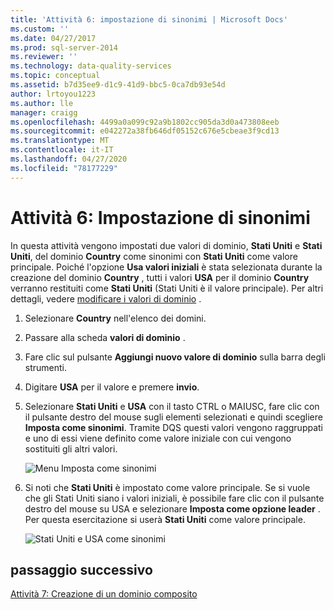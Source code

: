 ```yaml
---
title: 'Attività 6: impostazione di sinonimi | Microsoft Docs'
ms.custom: ''
ms.date: 04/27/2017
ms.prod: sql-server-2014
ms.reviewer: ''
ms.technology: data-quality-services
ms.topic: conceptual
ms.assetid: b7d35ee9-d1c9-41d9-bbc5-0ca7db93e54d
author: lrtoyou1223
ms.author: lle
manager: craigg
ms.openlocfilehash: 4499a0a099c92a9b1802cc905da3d0a473808eeb
ms.sourcegitcommit: e042272a38fb646df05152c676e5cbeae3f9cd13
ms.translationtype: MT
ms.contentlocale: it-IT
ms.lasthandoff: 04/27/2020
ms.locfileid: "78177229"
---
```

# <a name="task-6-setting-synonyms"></a>Attività 6: Impostazione di sinonimi
  In questa attività vengono impostati due valori di dominio, **Stati Uniti** e **Stati Uniti**, del dominio **Country** come sinonimi con **Stati Uniti** come valore principale. Poiché l'opzione **Usa valori iniziali** è stata selezionata durante la creazione del dominio **Country** , tutti i valori **USA** per il dominio **Country** verranno restituiti come **Stati Uniti** (Stati Uniti è il valore principale). Per altri dettagli, vedere [modificare i valori di dominio](https://msdn.microsoft.com/library/hh510408.aspx) .

1.  Selezionare **Country** nell'elenco dei domini.

2.  Passare alla scheda **valori di dominio** .

3.  Fare clic sul pulsante **Aggiungi nuovo valore di dominio** sulla barra degli strumenti.

4.  Digitare **USA** per il valore e premere **invio**.

5.  Selezionare **Stati Uniti** e **USA** con il tasto CTRL o MAIUSC, fare clic con il pulsante destro del mouse sugli elementi selezionati e quindi scegliere **Imposta come sinonimi**. Tramite DQS questi valori vengono raggruppati e uno di essi viene definito come valore iniziale con cui vengono sostituiti gli altri valori.

     ![Menu Imposta come sinonimi](../../2014/tutorials/media/et-settingsynonyms-01.jpg "Menu Imposta come sinonimi")

6.  Si noti che **Stati Uniti** è impostato come valore principale. Se si vuole che gli Stati Uniti siano i valori iniziali, è possibile fare clic con il pulsante destro del mouse su USA e selezionare **Imposta come opzione leader** . Per questa esercitazione si userà **Stati Uniti** come valore principale.

     ![Stati Uniti e USA come sinonimi](../../2014/tutorials/media/et-settingsynonyms-02.jpg "Stati Uniti e USA come sinonimi")

## <a name="next-step"></a>passaggio successivo
 [Attività 7: Creazione di un dominio composito](../../2014/tutorials/task-7-creating-a-composite-domain.md)


